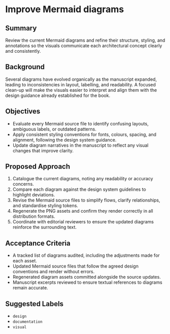 # Improve Mermaid diagrams

## Summary
Review the current Mermaid diagrams and refine their structure, styling, and annotations so the visuals communicate each architectural concept clearly and consistently.

## Background
Several diagrams have evolved organically as the manuscript expanded, leading to inconsistencies in layout, labelling, and readability. A focused clean-up will make the visuals easier to interpret and align them with the design guidance already established for the book.

## Objectives
- Evaluate every Mermaid source file to identify confusing layouts, ambiguous labels, or outdated patterns.
- Apply consistent styling conventions for fonts, colours, spacing, and alignment, following the design system guidance.
- Update diagram narratives in the manuscript to reflect any visual changes that improve clarity.

## Proposed Approach
1. Catalogue the current diagrams, noting any readability or accuracy concerns.
2. Compare each diagram against the design system guidelines to highlight deviations.
3. Revise the Mermaid source files to simplify flows, clarify relationships, and standardise styling tokens.
4. Regenerate the PNG assets and confirm they render correctly in all distribution formats.
5. Coordinate with editorial reviewers to ensure the updated diagrams reinforce the surrounding text.

## Acceptance Criteria
- A tracked list of diagrams audited, including the adjustments made for each asset.
- Updated Mermaid source files that follow the agreed design conventions and render without errors.
- Regenerated diagram assets committed alongside the source updates.
- Manuscript excerpts reviewed to ensure textual references to diagrams remain accurate.

## Suggested Labels
- `design`
- `documentation`
- `visual`

